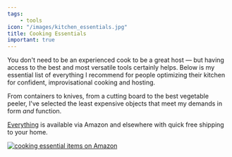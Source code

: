 ```yaml
---
tags:
    - tools
icon: "/images/kitchen_essentials.jpg"
title: Cooking Essentials
important: true
---
```


You don't need to be an experienced cook to be a great host — but having access to the best and most versatile tools certainly helps. Below is my essential list of everything I recommend for people optimizing their kitchen for confident, improvisational cooking and hosting.

From containers to knives, from a cutting board to the best vegetable peeler, I've selected the least expensive objects that meet my demands in form _and_ function.

[Everything](https://amzn.to/2H5aSZV) is available via Amazon and elsewhere with quick free shipping to your home.

[![cooking essential items on Amazon]({{site.baseurl}}/images/amazon-items.jpg)](https://amzn.to/2H5aSZV)
